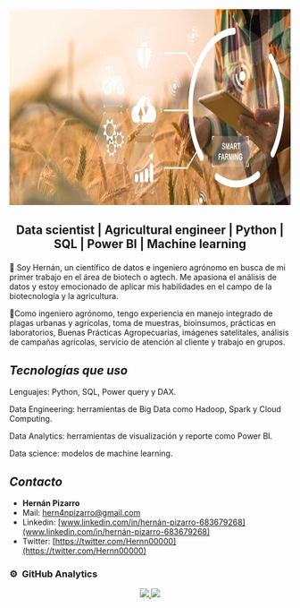 <img src="Imagen\1.jpg" width="1010" height="350">

## <p align="center">Data scientist | Agricultural engineer | Python | SQL | Power BI | Machine learning</p>

💬 Soy Hernán, un científico de datos e ingeniero agrónomo en busca de mi primer trabajo en el área de biotech o agtech. Me apasiona el análisis de datos y estoy emocionado de aplicar mis habilidades en el campo de la biotecnología y la agricultura. 

🌱Como ingeniero agrónomo, tengo experiencia en manejo integrado de plagas urbanas y agrícolas, toma de muestras, bioinsumos, prácticas en laboratorios, Buenas Prácticas Agropecuarias, imágenes satelitales, análisis de campañas agrícolas, servicio de atención al cliente y trabajo en grupos. 


## *Tecnologías que uso*

Lenguajes: Python, SQL, Power query y DAX.

Data Engineering: herramientas de Big Data como Hadoop, Spark y Cloud Computing.

Data Analytics: herramientas de visualización y reporte como Power BI.

Data science: modelos de machine learning.


## *Contacto*

- **Hernán Pizarro**
- Mail: hern4npizarro@gmail.com
- Linkedin: [www.linkedin.com/in/hernán-pizarro-683679268](www.linkedin.com/in/hernán-pizarro-683679268)
- Twitter: [https://twitter.com/Hernn00000](https://twitter.com/Hernn00000)

### ⚙️ &nbsp;GitHub Analytics

<p align="center">
<a href="https://github.com/Hern4nOckham">
  <img height="180em" src="https://github-readme-stats-eight-theta.vercel.app/api?username=Hern4nOckham&show_icons=true&theme=algolia&include_all_commits=true&count_private=true"/>
  <img height="180em" src="https://github-readme-stats-eight-theta.vercel.app/api/top-langs/?username=Hern4nOckham&layout=compact&langs_count=8&theme=algolia"/>


